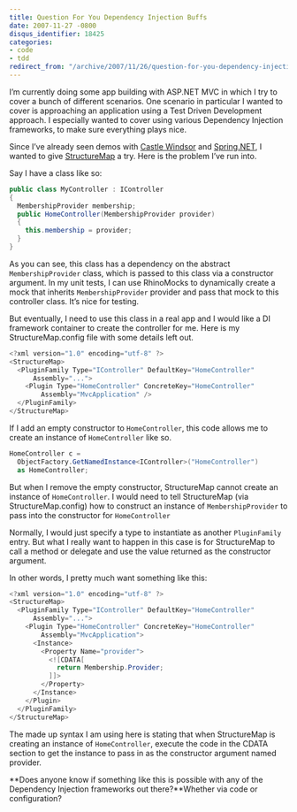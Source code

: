 ```yaml
---
title: Question For You Dependency Injection Buffs
date: 2007-11-27 -0800
disqus_identifier: 18425
categories:
- code
- tdd
redirect_from: "/archive/2007/11/26/question-for-you-dependency-injection-buffs.aspx/"
---
```


I’m currently doing some app building with ASP.NET MVC in which I try to
cover a bunch of different scenarios. One scenario in particular I
wanted to cover is approaching an application using a Test Driven
Development approach. I especially wanted to cover using various
Dependency Injection frameworks, to make sure everything plays nice.

Since I’ve already seen demos with [Castle
Windsor](http://www.castleproject.org/container/index.html "Windsor Container")
and
[Spring.NET](http://www.springframework.net/ "Spring.net application framework"),
I wanted to give
[StructureMap](http://structuremap.sourceforge.net/Default.htm "StructureMap")
a try. Here is the problem I’ve run into.

Say I have a class like so:

```csharp
public class MyController : IController
{
  MembershipProvider membership;
  public HomeController(MembershipProvider provider)
  {
    this.membership = provider;
  }
}
```

As you can see, this class has a dependency on the abstract
`MembershipProvider` class, which is passed to this class via a
constructor argument. In my unit tests, I can use RhinoMocks to
dynamically create a mock that inherits `MembershipProvider` provider
and pass that mock to this controller class. It’s nice for testing.

But eventually, I need to use this class in a real app and I would like
a DI framework container to create the controller for me. Here is my
StructureMap.config file with some details left out.

```csharp
<?xml version="1.0" encoding="utf-8" ?>
<StructureMap>
  <PluginFamily Type="IController" DefaultKey="HomeController"
      Assembly="...">
    <Plugin Type="HomeController" ConcreteKey="HomeController"
        Assembly="MvcApplication" />
  </PluginFamily>
</StructureMap>
```

If I add an empty constructor to `HomeController`, this code allows me
to create an instance of `HomeController` like so.

```csharp
HomeController c = 
  ObjectFactory.GetNamedInstance<IController>("HomeController")
  as HomeController;
```

But when I remove the empty constructor, StructureMap cannot create an
instance of `HomeController`. I would need to tell StructureMap (via
StructureMap.config) how to construct an instance of
`MembershipProvider` to pass into the constructor for `HomeController`

Normally, I would just specify a type to instantiate as another
`PluginFamily` entry. But what I really want to happen in this case is
for StructureMap to call a method or delegate and use the value returned
as the constructor argument.

In other words, I pretty much want something like this:

```csharp
<?xml version="1.0" encoding="utf-8" ?>
<StructureMap>
  <PluginFamily Type="IController" DefaultKey="HomeController"
      Assembly="...">
    <Plugin Type="HomeController" ConcreteKey="HomeController"
        Assembly="MvcApplication">
      <Instance>
        <Property Name="provider">
          <![CDATA[
            return Membership.Provider;
          ]]>
        </Property>
      </Instance>
    </Plugin>
  </PluginFamily>
</StructureMap>
```

The made up syntax I am using here is stating that when StructureMap is
creating an instance of `HomeController`, execute the code in the CDATA
section to get the instance to pass in as the constructor argument named
provider.

**Does anyone know if something like this is possible with any of the
Dependency Injection frameworks out there?**Whether via code or
configuration?

